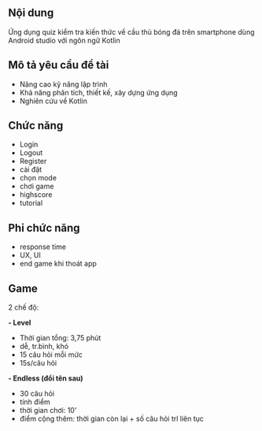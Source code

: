 ## Nội dung
  Ứng dụng quiz kiểm tra kiến thức về cầu thủ bóng đá trên smartphone dùng Android studio với ngôn ngữ Kotlin

## Mô tả yêu cầu đề tài
  - Nâng cao kỹ năng lập trình
  - Khả năng phân tích, thiết kế, xây dựng ứng dụng
  - Nghiên cứu về Kotlin
 
## Chức năng
  - Login
  - Logout
  - Register
  - cài đặt
  - chọn mode
  - chơi game
  - highscore
  - tutorial

## Phi chức năng
  - response time
  - UX, UI
  - end game khi thoát app

## Game
  2 chế độ:
  
  **- Level**
  + Thời gian tổng: 3,75 phút
  + dễ, tr.bình, khó
  + 15 câu hỏi mỗi mức
  + 15s/câu hỏi

  **- Endless (đổi tên sau)**

  + 30 câu hỏi
  + tính điểm
  + thời gian chơi: 10'
  + điểm cộng thêm: thời gian còn lại + số câu hỏi trl liên tục

